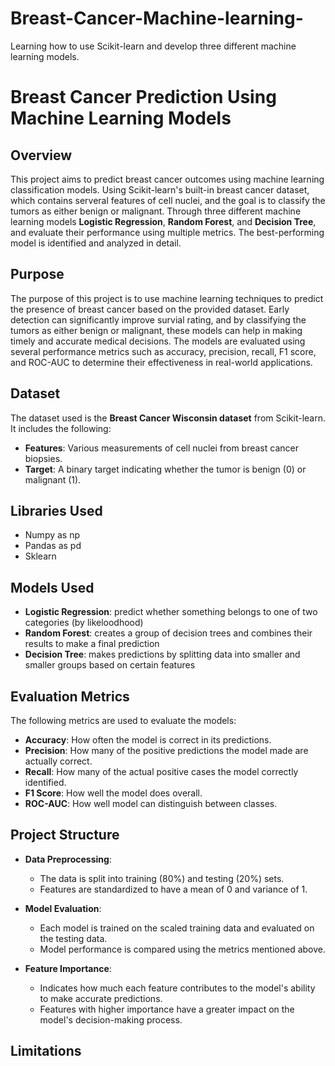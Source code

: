 # Breast-Cancer-Machine-learning-
Learning how to use Scikit-learn and develop three different machine learning models.

# Breast Cancer Prediction Using Machine Learning Models

## Overview

This project aims to predict breast cancer outcomes using machine learning classification models. Using  Scikit-learn's built-in breast cancer dataset, which contains serveral features of cell nuclei, and the goal is to classify the tumors as either benign or malignant. Through three different machine learning models  **Logistic Regression**, **Random Forest**, and **Decision Tree**, and evaluate their performance using multiple metrics. The best-performing model is identified and analyzed in detail.

## Purpose

The purpose of this project is to use machine learning techniques to predict the presence of breast cancer based on the provided dataset. Early detection can significantly improve survial rating, and by classifying the tumors as either benign or malignant, these models can help in making timely and accurate medical decisions. The models are evaluated using several performance metrics such as accuracy, precision, recall, F1 score, and ROC-AUC to determine their effectiveness in real-world applications.

## Dataset

The dataset used is the **Breast Cancer Wisconsin dataset** from Scikit-learn. It includes the following:

- **Features**: Various measurements of cell nuclei from breast cancer biopsies.
- **Target**: A binary target indicating whether the tumor is benign (0) or malignant (1).

## Libraries Used 
- Numpy as np
- Pandas as pd
- Sklearn
  
## Models Used

- **Logistic Regression**: predict whether something belongs to one of two categories (by likeloodhood) 
- **Random Forest**: creates a group of decision trees and combines their results to make a final prediction
- **Decision Tree**: makes predictions by splitting data into smaller and smaller groups based on certain features

## Evaluation Metrics

The following metrics are used to evaluate the models:

- **Accuracy**: How often the model is correct in its predictions.
- **Precision**: How many of the positive predictions the model made are actually correct.
- **Recall**: How many of the actual positive cases the model correctly identified.
- **F1 Score**: How well the model does overall.
- **ROC-AUC**: How well model can distinguish between classes.

## Project Structure

- **Data Preprocessing**: 
  - The data is split into training (80%) and testing (20%) sets.
  - Features are standardized to have a mean of 0 and variance of 1.
  
- **Model Evaluation**:
  - Each model is trained on the scaled training data and evaluated on the testing data.
  - Model performance is compared using the metrics mentioned above.
  
- **Feature Importance**:
  - Indicates how much each feature contributes to the model's ability to make accurate predictions.
  - Features with higher importance have a greater impact on the model's decision-making process.

## Limitations 
 
